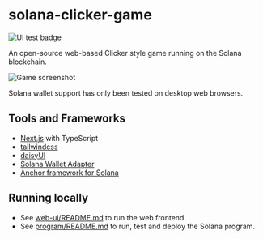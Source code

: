# solana-clicker-game

![UI test badge](https://github.com/briangershon/solana-clicker-game/actions/workflows/continuous-integration.yaml/badge.svg)

An open-source web-based Clicker style game running on the Solana blockchain.

![Game screenshot](./screenshots/home.png)

Solana wallet support has only been tested on desktop web browsers.

## Tools and Frameworks

- [Next.js](https://nextjs.org/) with TypeScript
- [tailwindcss](https://tailwindcss.com/)
- [daisyUI](https://daisyui.com)
- [Solana Wallet Adapter](https://github.com/solana-labs/wallet-adapter)
- [Anchor framework for Solana](https://book.anchor-lang.com/)

## Running locally

- See [web-ui/README.md](web-ui/README.md) to run the web frontend.
- See [program/README.md](program/README.md) to run, test and deploy the Solana program.
